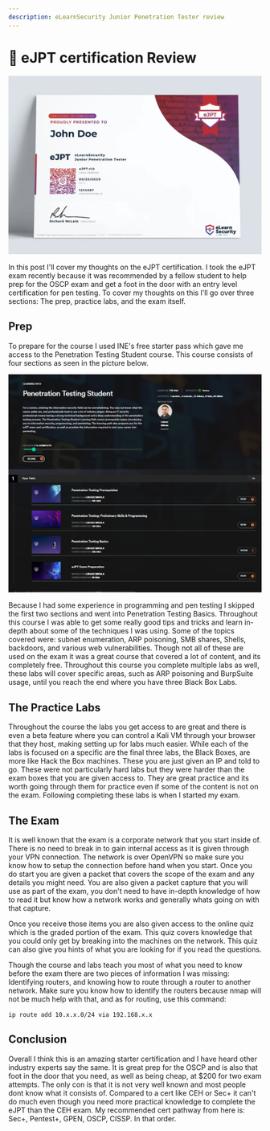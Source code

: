 ```yaml
---
description: eLearnSecurity Junior Penetration Tester review
---
```


# 👾 eJPT certification Review

![](.gitbook/assets/eJPT.jpg)

In this post I'll cover my thoughts on the eJPT certification. I took the eJPT exam recently because it was recommended by a fellow student to help prep for the OSCP exam and get a foot in the door with an entry level certification for pen testing. To cover my thoughts on this l'll go over three sections: The prep, practice labs, and the exam itself.

## Prep

To prepare for the course I used INE's free starter pass which gave me access to the Penetration Testing Student course. This course consists of four sections as seen in the picture below.

![](.gitbook/assets/penstudent.PNG)

Because I had some experience in programming and pen testing I skipped the first two sections and went into Penetration Testing Basics. Throughout this course I was able to get some really good tips and tricks and learn in-depth about some of the techniques I was using. Some of the topics covered were: subnet enumeration, ARP poisoning, SMB shares, Shells, backdoors, and various web vulnerabilities. Though not all of these are used on the exam it was a great course that covered a lot of content, and its completely free. Throughout this course you complete multiple labs as well, these labs will cover specific areas, such as ARP poisoning and BurpSuite usage, until you reach the end where you have three Black Box Labs.

## The Practice Labs

Throughout the course the labs you get access to are great and there is even a beta feature where you can control a Kali VM through your browser that they host, making setting up for labs much easier. While each of the labs is focused on a specific are the final three labs, the Black Boxes, are more like Hack the Box machines. These you are just given an IP and told to go. These were not particularly hard labs but they were harder than the exam boxes that you are given access to. They are great practice and its worth going through them for practice even if some of the content is not on the exam. Following completing these labs is when I started my exam.

## The Exam

It is well known that the exam is a corporate network that you start inside of. There is no need to break in to gain internal access as it is given through your VPN connection. The network is over OpenVPN so make sure you know how to setup the connection before hand when you start. Once you do start you are given a packet that covers the scope of the exam and any details you might need. You are also given a packet capture that you will use as part of the exam, you don't need to have in-depth knowledge of how to read it but know how a network works and generally whats going on with that capture.

Once you receive those items you are also given access to the online quiz which is the graded portion of the exam. This quiz covers knowledge that you could only get by breaking into the machines on the network. This quiz can also give you hints of what you are looking for if you read the questions.

Though the course and labs teach you most of what you need to know before the exam there are two pieces of information I was missing: Identifying routers, and knowing how to route through a router to another network. Make sure you know how to identify the routers because nmap will not be much help with that, and as for routing, use this command:

```
ip route add 10.x.x.0/24 via 192.168.x.x
```

## Conclusion

Overall I think this is an amazing starter certification and I have heard other industry experts say the same. It is great prep for the OSCP and is also that foot in the door that you need, as well as being cheap, at $200 for two exam attempts. The only con is that it is not very well known and most people dont know what it consists of. Compared to a cert like CEH or Sec+ it can't do much even though you need more practical knowledge to complete the eJPT than the CEH exam. My recommended cert pathway from here is: Sec+, Pentest+, GPEN, OSCP, CISSP. In that order.
